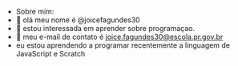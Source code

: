- Sobre mim:
- 👋 olá meu nome é @joicefagundes30
- 👀 estou interessada em aprender sobre programaçao.
- 🌱 meu e-mail de contato é joice.fagundes30@escola.pr.gov.br
-  eu estou aprendendo a programar recentemente a linguagem de JavaScript e Scratch


<!---
joicefagundes30/joicefagundes30 is a ✨ special ✨ repository because its `README.md` (this file) appears on your GitHub profile.
You can click the Preview link to take a look at your changes.
--->
